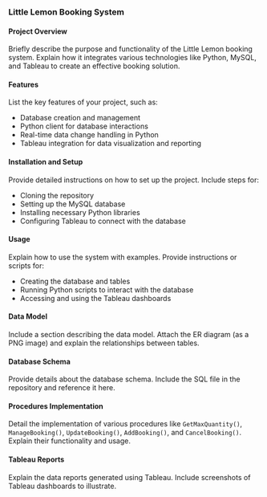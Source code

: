 

### Little Lemon Booking System

#### Project Overview
Briefly describe the purpose and functionality of the Little Lemon booking system. Explain how it integrates various technologies like Python, MySQL, and Tableau to create an effective booking solution.

#### Features
List the key features of your project, such as:
- Database creation and management
- Python client for database interactions
- Real-time data change handling in Python
- Tableau integration for data visualization and reporting

#### Installation and Setup
Provide detailed instructions on how to set up the project. Include steps for:
- Cloning the repository
- Setting up the MySQL database
- Installing necessary Python libraries
- Configuring Tableau to connect with the database

#### Usage
Explain how to use the system with examples. Provide instructions or scripts for:
- Creating the database and tables
- Running Python scripts to interact with the database
- Accessing and using the Tableau dashboards

#### Data Model
Include a section describing the data model. Attach the ER diagram (as a PNG image) and explain the relationships between tables.

#### Database Schema
Provide details about the database schema. Include the SQL file in the repository and reference it here.

#### Procedures Implementation
Detail the implementation of various procedures like `GetMaxQuantity()`, `ManageBooking()`, `UpdateBooking()`, `AddBooking()`, and `CancelBooking()`. Explain their functionality and usage.

#### Tableau Reports
Explain the data reports generated using Tableau. Include screenshots of Tableau dashboards to illustrate.

